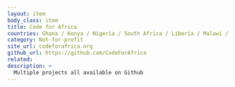 ```yaml
---
layout: item
body_class: item
title: Code for Africa
countries: Ghana / Kenya / Nigeria / South Africa / Liberia / Malawi / Mozambique / Tanzania
category: Not-for-profit
site_url: codeforafrica.org
github_url: https://github.com/CodeForAfrica
related: 
description: >
  Multiple projects all available on Github
---
```

